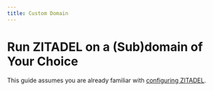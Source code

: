```yaml
---
title: Custom Domain
---
```


# Run ZITADEL on a (Sub)domain of Your Choice

This guide assumes you are already familiar with [configuring ZITADEL](./configure).

